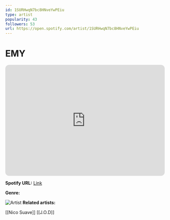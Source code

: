 ```yaml
---
id: 1SURHwqN7bc8HNveYwPEiu
type: artist
popularity: 43
followers: 53
url: https://open.spotify.com/artist/1SURHwqN7bc8HNveYwPEiu
---
```

# EMY

<iframe style="border-radius:12px" src="https://open.spotify.com/embed/artist/1SURHwqN7bc8HNveYwPEiu" width="100%" height="352" frameBorder="0" allowfullscreen="" allow="autoplay; clipboard-write; encrypted-media; fullscreen; picture-in-picture" loading="lazy"></iframe>

**Spotify URL:** [Link](https://open.spotify.com/artist/1SURHwqN7bc8HNveYwPEiu)

**Genre:** 

![Artist](https://i.scdn.co/image/ab6761610000e5eb04fb2925db27f08c4be2d911)
**Related artists:**

[[Nico Suave]]
[[J.O.D]]
